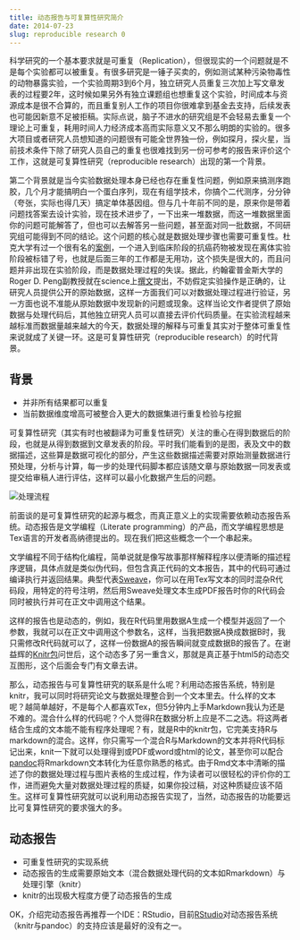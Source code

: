 ```yaml
---
title: 动态报告与可复算性研究简介
date: 2014-07-23
slug: reproducible research 0
---
```


科学研究的一个基本要求就是可重复（Replication），但很现实的一个问题就是不是每个实验都可以被重复。有很多研究是一锤子买卖的，例如测试某种污染物毒性的动物暴露实验，一个实验周期3到6个月，独立研究人员重复三次加上写文章发表的过程要2年，这时候如果另外有独立课题组也想重复这个实验，时间成本与资源成本是很不合算的，而且重复别人工作的项目你很难拿到基金去支持，后续发表也可能因新意不足被拒稿。实际点说，脑子不进水的研究组是不会轻易去重复一个理论上可重复，耗用时间人力经济成本高而实际意义又不那么明朗的实验的。很多大项目或者研究人员想知道的问题很有可能全世界独一份，例如探月，探火星，当前技术条件下除了研究人员自己的重复也很难找到另一份可参考的报告来评价这个工作，这就是可复算性研究（reproducible research）出现的第一个背景。

第二个背景就是当今实验数据处理本身已经也存在重复性问题，例如原来搞测序跑胶，几个月才能搞明白一个蛋白序列，现在有组学技术，你搞个二代测序，分分钟（夸张，实际也得几天）搞定单体基因组。但与几十年前不同的是，原来你是带着问题找答案去设计实验，现在技术进步了，一下出来一堆数据，而这一堆数据里面你的问题可能解答了，但也可以去解答另一些问题，甚至面对同一批数据，不同研究组可能得到不同的结论。这个问题的核心就是数据处理步骤也需要可重复性。杜克大学有过一个很有名的[案例](http://blog.revolutionanalytics.com/2011/09/why-you-should-care-about-reproducible-research.html)，一个进入到临床阶段的抗癌药物被发现在离体实验阶段被标错了号，也就是后面三年的工作都是无用功，这个损失是很大的，而且问题并非出现在实验阶段，而是数据处理过程的失误。据此，约翰霍普金斯大学的Roger D. Peng副教授就在science上[撰文](http://www.sciencemag.org/content/334/6060/1226)提出，不妨假定实验操作是正确的，让研究人员提供公开的原始数据，这样一方面我们可以对数据处理过程进行验证，另一方面也说不准能从原始数据中发现新的问题或现象。这样当论文作者提供了原始数据与处理代码后，其他独立研究人员可以直接去评价代码质量。在实验流程越来越标准而数据量越来越大的今天，数据处理的解释与可重复其实对于整体可重复性来说就成了关键一环。这是可复算性研究（reproducible research）的时代背景。

## 背景

- 并非所有结果都可以重复
- 当前数据维度增高可被整合入更大的数据集进行重复检验与挖掘

可复算性研究（其实有时也被翻译为可重复性研究）关注的重心在得到数据后的阶段，也就是从得到数据到文章发表的阶段。平时我们能看到的是图，表及文中的数据描述，这些算是数据可视化的部分，产生这些数据描述需要对原始测量数据进行预处理，分析与计算，每一步的处理代码脚本都应该随文章与原始数据一同发表或提交给审稿人进行评估，这样可以最小化数据产生后的问题。

![处理流程](https://yufree.github.io/blogcn/figure/researchpipeline.png)

前面谈的是可复算性研究的起源与概念，而真正意义上的实现需要依赖动态报告系统。动态报告是文学编程（Literate programming）的产品，而文学编程思想是Tex语言的开发者高纳德提出的。现在我们把这些概念一个一个串起来。

文学编程不同于结构化编程，简单说就是像写故事那样解释程序以便清晰的描述程序逻辑，具体点就是类似伪代码，但包含真正代码的文本报告，其中的代码可通过编译执行并返回结果。典型代表[Sweave](http://cos.name/2010/11/reproducible-research-in-statistics/)，你可以在用Tex写文本的同时混杂R代码段，用特定的符号注明，然后用Sweave处理文本生成PDF报告时你的R代码会同时被执行并可在正文中调用这个结果。

这样的报告也是动态的，例如，我在R代码里用数据A生成一个模型并返回了一个参数，我就可以在正文中调用这个参数名，这样，当我把数据A换成数据B时，我只需修改R代码就可以了，这样一份数据A的报告瞬间就变成数据B的报告了。在谢益辉的[Knitr包](yihui.name/knitr)问世后，这个动态多了另一重含义，那就是真正基于html5的动态交互图形，这个后面会专门有文章去讲。

那么，动态报告与可复算性研究的联系是什么呢？利用动态报告系统，特别是knitr，我可以同时将研究论文与数据处理整合到一个文本里去。什么样的文本呢？越简单越好，不是每个人都喜欢Tex，但5分钟内上手Markdown我认为还是不难的。混合什么样的代码呢？个人觉得R在数据分析上应是不二之选。将这两者结合生成的文本能不能有程序处理呢？有，就是R中的knitr包，它完美支持R与markdown的混合。这样，你只需写一个混合R与Markdown的文本并将R代码标记出来，knit一下就可以处理得到或PDF或word或html的论文，甚至你可以配合[pandoc](http://johnmacfarlane.net/pandoc/)将Rmarkdown文本转化为任意你熟悉的格式。由于Rmd文本中清晰的描述了你的数据处理过程与图片表格的生成过程，作为读者可以很轻松的评价你的工作，进而避免大量对数据处理过程的质疑，如果你投过稿，对这种质疑应该不陌生。这样可复算性研究就可以说利用动态报告实现了，当然，动态报告的功能要远比可复算性研究的要求强大的多。

## 动态报告

- 可重复性研究的实现系统
- 动态报告的生成需要原始文本（混合数据处理代码的文本如Rmarkdown）与处理引擎（knitr）
- knitr的出现极大程度方便了动态报告的生成

OK，介绍完动态报告再推荐一个IDE：RStudio，目前[RStudio](http://rmarkdown.rstudio.com/)对动态报告系统（knitr与pandoc）的支持应该是最好的没有之一。
